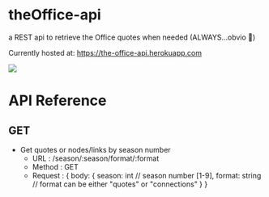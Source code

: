 # theOffice-api
a REST api to retrieve the Office quotes when needed (ALWAYS...obvio 💁‍)

Currently hosted at: https://the-office-api.herokuapp.com

![](https://media.giphy.com/media/MaItK5SUgStdm/giphy.gif)


# API Reference

## GET 

* Get quotes or nodes/links by season number 
    * URL       :   /season/:season/format/:format
    * Method    :   GET
    * Request   : 
                { body:
                {
                season: int // season number [1-9],
                format: string // format can be either "quotes" or "connections"
                }
                }
